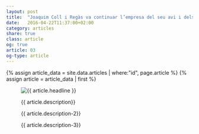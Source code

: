 ```yaml
---
layout: post
title:  "Joaquim Coll i Regàs va continuar l’empresa del seu avi i dels seus oncles materns"
date:   2016-04-22T11:37:00+02:00
category: articles
share: true
class: article
og: true
article: 03
og-type: article
---
```


{% assign article_data = site.data.articles | where:"id", page.article %}
{% assign article = article_data | first %}
<figure>
	<img src="{{ article.image.url }}" alt="{{ article.headline }}" class="img-responsive" />
	<figcaption>
		<p class="lead">{{ article.description}} </p>
		<p>{{ article.description-2}} </p>
		<p>{{ article.description-3}} </p>
	</figcaption>
</figure>